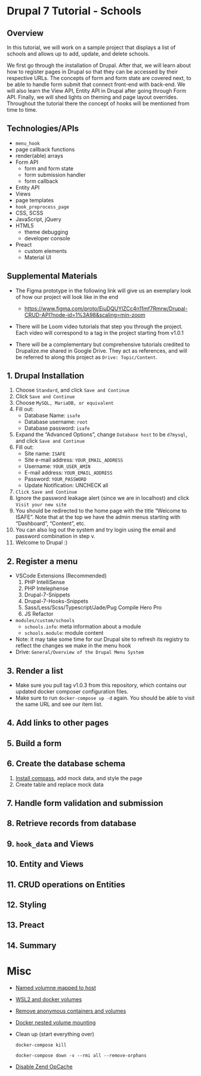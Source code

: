 # Drupal 7 Tutorial - Schools
## Overview
In this tutorial, we will work on a sample project that displays a list of schools and allows up to
add, update, and delete schools.

We first go through the installation of Drupal. After that, we will learn
about how to register pages in Drupal so that they can be accessed by their respective URLs. The
concepts of form and form state are covered next, to be able to handle form submit that
connect front-end with back-end. We will also learn the View API, Entity API in Drupal after going
through Form API. Finally, we will shed lights on theming and page layout overrides. Throughout the
tutorial there the concept of hooks will be mentioned from time to time.

## Technologies/APIs
* `menu_hook`
* page callback functions
* render(able) arrays
* Form API
    * form and form state
    * form submission handler
    * form callback
* Entity API
* Views
* page templates
* `hook_preprocess_page`
* CSS, SCSS
* JavaScript, jQuery
* HTML5
    * theme debugging
    * developer console
* Preact
    * custom elements
    * Material UI

## Supplemental Materials

* The Figma prototype in the following link will give us an exemplary look of how our project will
  look like in the end
    * https://www.figma.com/proto/EiuDQUYlZCc4n11mf7Rmrw/Drupal-CRUD-API?node-id=1%3A98&scaling=min-zoom

* There will be Loom video tutorials that step you through the project. Each video will correspond
  to a tag in the project starting from v1.0.1

* There will be a complementary but comprehensive tutorials credited to Drupalize.me shared in
  Google Drive. They act as references, and will be referred to along this project as `Drive: Topic/Content`.

## 1. Drupal Installation
  1. Choose `Standard`, and click `Save and Continue`
  1. Click `Save and Continue`
  1. Choose `MySQL, MariaDB, or equivalent`
  1. Fill out:
      * Database Name: `isafe`
      * Database username: `root`
      * Database password: `isafe`
  1. Expand the “Advanced Options”, change `Database host` to be `d7mysql`, and click `Save and Continue`
  1. Fill out:
      * Site name: `ISAFE`
      * Site e-mail address: `YOUR_EMAIL_ADDRESS`
      * Username: `YOUR_USER_AMIN`
      * E-mail address: `YOUR_EMAIL_ADDRESS`
      * Password: `YOUR_PASSWORD`
      * Update Notification: UNCHECK all
  1. `Click Save and Continue`
  1. Ignore the password leakage alert (since we are in localhost) and click `Visit your new site`
  1. You should be redirected to the home page with the title “Welcome to ISAFE”. Note that at the top we have the admin menus starting with “Dashboard”, “Content”, etc.
  1. You can also log out the system and try login using the email and password combination in step v.
  1. Welcome to Drupal :)

## 2. Register a menu
  * VSCode Extensions (Recommended)
    1. PHP IntelliSense
    2. PHP Intelephense
    3. Drupal-7-Snippets
    4. Drupal-7-Hooks-Snippets
    5. Sass/Less/Scss/Typescript/Jade/Pug Compile Hero Pro
    6. JS Refactor
  * `modules/custom/schools`
      * `schools.info`: meta information about a module
      * `schools.module`: module content
  * Note: it may take some time for our Drupal site to refresh its registry to reflect the changes we make in the menu hook
  * Drive: `General/Overview of the Drupal Menu System`

## 3. Render a list
  * Make sure you pull tag v1.0.3 from this repository, which contains our updated docker composer configuration files.
  * Make sure to run `docker-compose up -d` again. You should be able to visit the same URL and see our item list.

## 4. Add links to other pages

## 5. Build a form

## 6. Create the database schema
1. [Install compass](http://compass-style.org/install/), add mock data, and style the page
2. Create table and replace mock data

## 7. Handle form validation and submission

## 8. Retrieve records from database

## 9. `hook_data` and Views

## 10. Entity and Views

## 11. CRUD operations on Entities

## 12. Styling

## 13. Preact

## 14. Summary


# Misc

* [Named volumne mapped to host](https://stackoverflow.com/questions/36387032/how-to-set-a-path-on-host-for-a-named-volume-in-docker-compose-yml/49920624#49920624)


* [WSL2 and docker volumes](https://stackoverflow.com/questions/43181654/locating-data-volumes-in-docker-desktop-windows)



* [Remove anonymous containers and volumes](https://stackoverflow.com/questions/34658836/docker-is-in-volume-in-use-but-there-arent-any-docker-containers)


* [Docker nested volume mounting](https://github.com/docker/for-win/issues/5540)

* Clean up (start everything over)

    `docker-compose kill`

    `docker-compose down -v --rmi all --remove-orphans`

* [Disable Zend OpCache](https://www.woktron.com/secure/knowledgebase/261/Disable-Opcache-for-PHP.html)